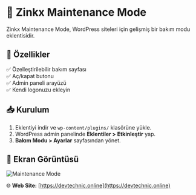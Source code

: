 # 🚧 Zinkx Maintenance Mode

Zinkx Maintenance Mode, WordPress siteleri için gelişmiş bir bakım modu eklentisidir.

## 🔧 Özellikler
✅ Özelleştirilebilir bakım sayfası  
✅ Aç/kapat butonu  
✅ Admin paneli arayüzü  
✅ Kendi logonuzu ekleyin  

## 📥 Kurulum
1. Eklentiyi indir ve `wp-content/plugins/` klasörüne yükle.  
2. WordPress admin panelinde **Eklentiler > Etkinleştir** yap.  
3. **Bakım Modu > Ayarlar** sayfasından yönet.  

## 📸 Ekran Görüntüsü
![Maintenance Mode](https://your-image-url.com/screenshot.png)

🌐 **Web Site:** [https://devtechnic.online](https://devtechnic.online)  

